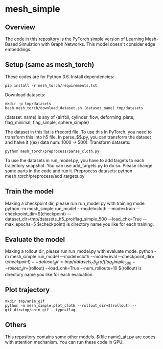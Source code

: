 # mesh_simple

## Overview
The code in this repository is the PyTorch simple version of Learning Mesh-Based Simulation with Graph Networks. This model doesn't consider edge embeddings.


## Setup (same as mesh_torch)
These codes are for Python 3.6.
Install dependencies: 

    pip install -r mesh_torch/requirements.txt

Download datasets:

    mkdir -p tmp/datasets
    bash mesh_torch/download_dataset.sh (dataset_name) tmp/datasets

(dataset_name) is any of {airfoil, cylinder_flow, deforming_plate, flag_minimal, flag_simple, sphere_simple}

The dataset in this list is tfrecord file. To use this in PyTorch, you need to transform this into h5 file. In parse_$$.py, you can transform the dataset and halve it ((ex) data num: 1000 -> 500).
Transform datasets:

    python mesh_torch/preprocess/parse_cloth.py 

To use the datasets in run_model.py, you have to add targets to each trajectory snapshot. You can use add_targets.py to do so. Please change some parts in the code and run it.
Preprocess datasets:
    python mesh_torch/preprocess/add_targets.py 

## Train the model
Making a checkpoint dir, please run run_model.py with training mode.
    python -m mesh_simple.run_model --model=cloth --mode=train --checkpoint_dir=$(checkpoint) --dataset_dir=tmp/datasets_h5_pro/flag_simple_500 --load_chk=True --max_epochs=5
$(checkpoint) is directory name you like for each training.

## Evaluate the model
Making a rollout dir, please run run_model.py with evaluate mode.
    python -m mesh_simple.run_model --model=cloth --mode=eval --checkpoint_dir=$(checkpoint) --dataset_dir=tmp/datasets_h5_pro/flag_simple_500 --rollout_dir=$(rollout) --load_chk=True --num_rollouts=10
$(rollout) is directory name you like for each evaluation.

## Plot trajectory
    mkdir tmp/anim_gif
    python -m mesh_simple.plot_cloth --rollout_dir=$(rollout) --gif_dir=tmp/anim_gif --type=flag

## Others
This repository contains some other models.
$(file name)_att.py are codes with attention mechanism.
You can run these code in GPU.    